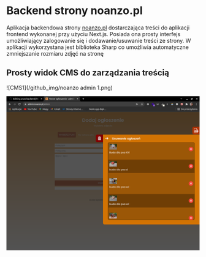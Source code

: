# Backend strony noanzo.pl

Aplikacja backendowa strony [noanzo.pl](https://noanzo.pl) dostarczająca treści do aplikacji frontend wykonanej przy użyciu Next.js.
Posiada ona prosty interfejs umożliwiający zalogowanie się i dodawanie/usuwanie treści ze strony. W aplikacji wykorzystana jest biblioteka Sharp co umożliwia automatyczne zmniejszanie rozmiaru zdjęć na stronę

## Prosty widok CMS do zarządzania treścią

![CMS1](/github_img/noanzo admin 1.png)

![CMS2](/github_img/fff1.png)
